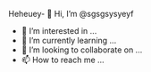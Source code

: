 Heheuey- 👋 Hi, I’m @sgsgsysyeyf
- 👀 I’m interested in ...
- 🌱 I’m currently learning ...
- 💞️ I’m looking to collaborate on ...
- 📫 How to reach me ...

<!---
sgsgsysyeyf/sgsgsysyeyf is a ✨ special ✨ repository because its `README.md` (this file) appears on your GitHub profile.
You can click the Preview link to take a look at your changes.
--->
